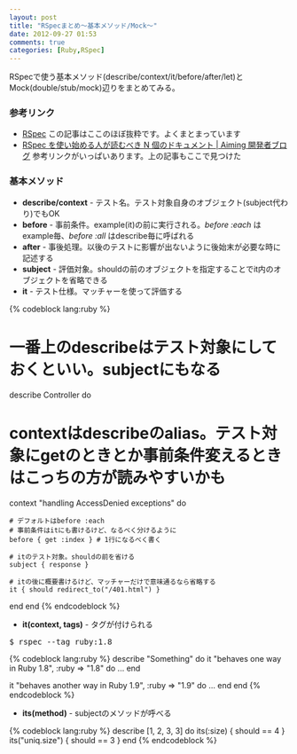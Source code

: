 ```yaml
---
layout: post
title: "RSpecまとめ～基本メソッド/Mock～"
date: 2012-09-27 01:53
comments: true
categories: [Ruby,RSpec]
---
```

RSpecで使う基本メソッド(describe/context/it/before/after/let)とMock(double/stub/mock)辺りをまとめてみる。

### 参考リンク

* [RSpec](http://kerryb.github.com/iprug-rspec-presentation/)
この記事はここのほぼ抜粋です。よくまとまっています
* [RSpec を使い始める人が読むべき N 個のドキュメント | Aiming 開発者ブログ](http://developer.aiming-inc.com/rails/rspec-references/)
参考リンクがいっぱいあります。上の記事もここで見つけた

### 基本メソッド

* **describe/context** - テスト名。テスト対象自身のオブジェクト(subject代わり)でもOK
* **before** - 事前条件。example(it)の前に実行される。*before :each* はexample毎、*before :all* はdescribe毎に呼ばれる
* **after** - 事後処理。以後のテストに影響が出ないように後始末が必要な時に記述する
* **subject** - 評価対象。shouldの前のオブジェクトを指定することでit内のオブジェクトを省略できる
* **it** - テスト仕様。マッチャーを使って評価する

{% codeblock lang:ruby %}
# 一番上のdescribeはテスト対象にしておくといい。subjectにもなる
describe Controller do

  # contextはdescribeのalias。テスト対象にgetのときとか事前条件変えるときはこっちの方が読みやすいかも
  context "handling AccessDenied exceptions" do

    # デフォルトはbefore :each
    # 事前条件はitにも書けるけど、なるべく分けるように
    before { get :index } # 1行になるべく書く

    # itのテスト対象。shouldの前を省ける
    subject { response }

    # itの後に概要書けるけど、マッチャーだけで意味通るなら省略する
    it { should redirect_to("/401.html") }

  end
end
{% endcodeblock %}

* **it(context, tags)** - タグが付けられる

<pre>$ rspec --tag ruby:1.8</pre>

{% codeblock lang:ruby %}
describe "Something" do
  it "behaves one way in Ruby 1.8", :ruby => "1.8" do
    ...
  end
 
  it "behaves another way in Ruby 1.9", :ruby => "1.9" do
    ...
  end
end
{% endcodeblock %}

* **its(method)** - subjectのメソッドが呼べる

{% codeblock lang:ruby %}
describe [1, 2, 3, 3] do
  its(:size) { should == 4 }
  its("uniq.size") { should == 3 }
end
{% endcodeblock %}
